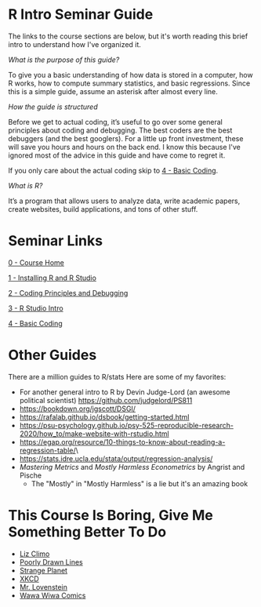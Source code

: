 # R Intro Seminar Guide

The links to the course sections are below, but it's worth reading this brief intro to understand how I've organized it.

*What is the purpose of this guide?*

To give you a basic understanding of how data is stored in a computer, how R works, how to compute summary statistics, and basic regressions. Since this is a simple guide, assume an asterisk after almost every line.   

*How the guide is structured*

Before we get to actual coding, it’s useful to go over some general principles about coding and debugging.  The best coders are the best debuggers (and the best googlers).  For a little up front investment, these will save you hours and hours on the back end.  I know this because I've ignored most of the advice in this guide and have come to regret it.

If you only care about the actual coding skip to [4 - Basic Coding](https://sdr1.github.io/R-Intro-Seminar/4-basic-coding.html).  

*What is R?*

It’s a program that allows users to analyze data, write academic papers, create websites, build applications, and tons of other stuff.

# Seminar Links

[0 - Course Home](https://sdr1.github.io/R-Intro-Seminar/)

[1 - Installing R and R Studio](https://sdr1.github.io/R-Intro-Seminar/1-r-intro-seminar.html)

[2 - Coding Principles and Debugging ](https://sdr1.github.io/R-Intro-Seminar/2-intro-to-coding-debugging.html)

[3 - R Studio Intro](https://sdr1.github.io/R-Intro-Seminar/3-intro-to-r-studio.html)

[4 - Basic Coding](https://sdr1.github.io/R-Intro-Seminar/4-basic-coding.html)


# Other Guides

There are a million guides to R/stats Here are some of my favorites:

-   For another general intro to R by Devin Judge-Lord (an awesome political scientist) <https://github.com/judgelord/PS811>
-   <https://bookdown.org/jgscott/DSGI/>
-   <https://rafalab.github.io/dsbook/getting-started.html>
-   <https://psu-psychology.github.io/psy-525-reproducible-research-2020/how_to/make-website-with-rstudio.html>
-   <https://egap.org/resource/10-things-to-know-about-reading-a-regression-table/>\
-   <https://stats.idre.ucla.edu/stata/output/regression-analysis/>
-   *Mastering Metrics* and *Mostly Harmless Econometrics* by Angrist and Pische
    -   The "Mostly" in "Mostly Harmless" is a lie but it's an amazing book

# This Course Is Boring, Give Me Something Better To Do

- [Liz Climo](https://instagram.com/lizclimo?igshid=YmMyMTA2M2Y=)
- [Poorly Drawn Lines](https://poorlydrawnlines.com/)
- [Strange Planet](https://www.instagram.com/nathanwpylestrangeplanet/?hl=en)
- [XKCD](https://xkcd.com/)
- [Mr. Lovenstein](https://www.instagram.com/mrlovenstein/?hl=en)
- [Wawa Wiwa Comics](https://www.instagram.com/wawawiwacomics/)
